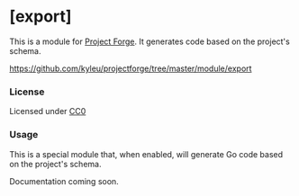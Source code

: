 # [export]

This is a module for [Project Forge](https://projectforge.dev). It generates code based on the project's schema.

https://github.com/kyleu/projectforge/tree/master/module/export

### License

Licensed under [CC0](https://creativecommons.org/publicdomain/zero/1.0)

### Usage

This is a special module that, when enabled, will generate Go code based on the project's schema. 

Documentation coming soon.
